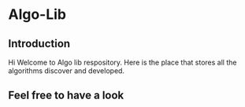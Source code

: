 # Algo-Lib

## Introduction
Hi Welcome to Algo lib respository. Here is the place that stores all the algorithms discover and developed.

## Feel free to have a look
